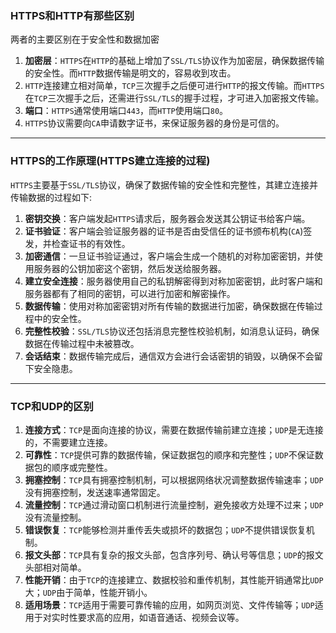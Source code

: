 ### HTTPS和HTTP有那些区别

两者的主要区别在于安全性和数据加密  

1. **加密层**：`HTTPS`在`HTTP`的基础上增加了`SSL/TLS`协议作为加密层，确保数据传输的安全性。而`HTTP`数据传输是明文的，容易收到攻击。
2. `HTTP`连接建立相对简单，`TCP`三次握手之后便可进行`HTTP`的报文传输。而`HTTPS`在`TCP`三次握手之后，还需进行`SSL/TLS`的握手过程，才可进入加密报文传输。
3. **端口**：`HTTPS`通常使用端口`443`，而`HTTP`使用端口`80`。
4. `HTTPS`协议需要向`CA`申请数字证书，来保证服务器的身份是可信的。

---

### HTTPS的工作原理(HTTPS建立连接的过程)

`HTTPS`主要基于`SSL/TLS`协议，确保了数据传输的安全性和完整性，其建立连接并传输数据的过程如下:

1. **密钥交换**：客户端发起`HTTPS`请求后，服务器会发送其公钥证书给客户端。
2. **证书验证**：客户端会验证服务器的证书是否由受信任的证书颁布机构(`CA`)签发，并检查证书的有效性。
3. **加密通信**：一旦证书验证通过，客户端会生成一个随机的对称加密密钥，并使用服务器的公钥加密这个密钥，然后发送给服务器。
4. **建立安全连接**：服务器使用自己的私钥解密得到对称加密密钥，此时客户端和服务器都有了相同的密钥，可以进行加密和解密操作。
5. **数据传输**：使用对称加密密钥对所有传输的数据进行加密，确保数据在传输过程中的安全性。
6. **完整性校验**：`SSL/TLS`协议还包括消息完整性校验机制，如消息认证码，确保数据在传输过程中未被篡改。
7. **会话结束**：数据传输完成后，通信双方会进行会话密钥的销毁，以确保不会留下安全隐患。

---

### TCP和UDP的区别

1. **连接方式**：`TCP`是面向连接的协议，需要在数据传输前建立连接；`UDP`是无连接的，不需要建立连接。
2. **可靠性**：`TCP`提供可靠的数据传输，保证数据包的顺序和完整性；`UDP`不保证数据包的顺序或完整性。
3. **拥塞控制**：`TCP`具有拥塞控制机制，可以根据网络状况调整数据传输速率；`UDP`没有拥塞控制，发送速率通常固定。
4. **流量控制**：`TCP`通过滑动窗口机制进行流量控制，避免接收方处理不过来；`UDP`没有流量控制。
5. **错误恢复**：`TCP`能够检测并重传丢失或损坏的数据包；`UDP`不提供错误恢复机制。
6. **报文头部**：`TCP`具有复杂的报文头部，包含序列号、确认号等信息；`UDP`的报文头部相对简单。
7. **性能开销**：由于`TCP`的连接建立、数据校验和重传机制，其性能开销通常比`UDP`大；`UDP`由于简单，性能开销小。
8. **适用场景**：`TCP`适用于需要可靠传输的应用，如网页浏览、文件传输等；`UDP`适用于对实时性要求高的应用，如语音通话、视频会议等。
